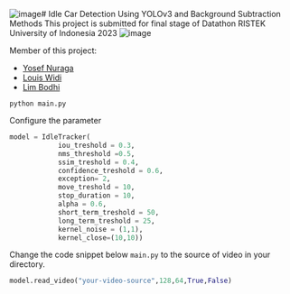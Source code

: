 ![image](https://github.com/yosefnuragaw/idle-car-detector/assets/109545855/623cff30-bc21-4675-b1cb-cfa9fb039b5f)# Idle Car Detection Using YOLOv3 and Background Subtraction Methods
This project is submitted for final stage of Datathon RISTEK University of Indonesia 2023
![image](https://github.com/yosefnuragaw/idle-car-detector/assets/109545855/3f09688b-d98f-4c25-a96a-f76dcebb6854)

Member of this project:
- <a href = 'https://www.linkedin.com/in/yosefnw/'>Yosef Nuraga</a>
- <a href = 'https://www.linkedin.com/in/louis-widi-anandaputra-90008815a/'>Louis Widi</a>
- <a href = 'https://www.linkedin.com/in/limbodhiwijaya/'>Lim Bodhi</a>

```
python main.py
```

Configure the parameter
```python
model = IdleTracker(
            iou_treshold = 0.3, 
            nms_threshold =0.5,
            ssim_treshold = 0.4,
            confidence_treshold = 0.6,
            exception= 2,
            move_treshold = 10,
            stop_duration = 10,
            alpha = 0.6,
            short_term_treshold = 50,
            long_term_treshold = 25,
            kernel_noise = (1,1),
            kernel_close=(10,10))
```

Change the code snippet below `main.py` to the source of video in your directory.
```python
model.read_video("your-video-source",128,64,True,False)
```
